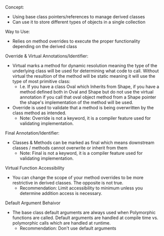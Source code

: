 Concept:
- Using base class pointers/references to manage derived classes
- Can use it to store different types of objects in a single collection

Way to Use:
- Relies on method overrides to execute the proper functionality depending on the derived class

Override & Virtual Annotations/Identifier:
- Virtual marks a method for dynamic resolution meaning the type of the underlying class will be used for determining what code to call.  Without virtual the resultion of the method will be static meaning it will use the type of most primitive class:
    - I.e. If you have a class Oval which Inherits from Shape, if you have a method defined both in Oval and Shape but do not use the virtual annotation if you call that oval object method from a Shape pointer the shape's implementation of the method will be used.
- Override is used to validate that a method is being overwritten by the class method as intended.
    - Note: Override is not a keyword, it is a compiler feature used for validating implementation.

Final Annotation/Identifier:
- Classes & Methods can be marked as final which means downstream classes / methods cannot overwrite or inherit from them
    - Note: Final is not a keyword, it is a compiler feature used for validating implementation.


Virtual Function Accessibility
- You can change the scope of your method overrides to be more restrictive in derived classes.  The opposite is not true.
    - Recommendation: Limit accessibility to minimum unless you determine addition access is necessary.


Default Argument Behaivor
- The base class default arguments are always used when Polymorphic functions are called.  Default arguments are handled at compile time vs. polymorphic calls which are handled at runtime.
    - Recommendation: Don't use default arguments